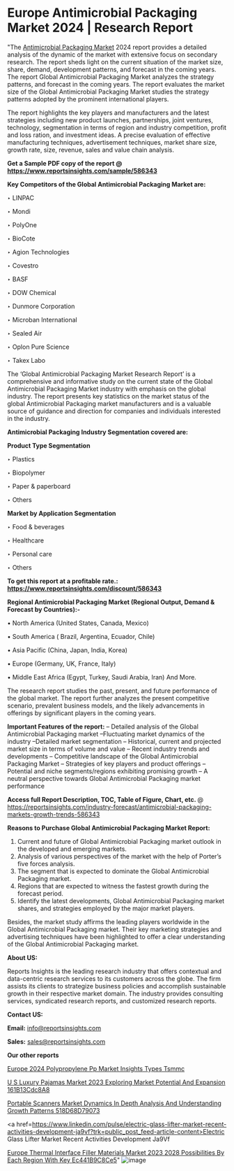 # Europe Antimicrobial Packaging Market 2024 | Research Report

 "The <a href=https://www.reportsinsights.com/sample/586343>Antimicrobial Packaging Market</a> 2024 report provides a detailed analysis of the dynamic of the market with extensive focus on secondary research. The report sheds light on the current situation of the market size, share, demand, development patterns, and forecast in the coming years. The report Global Antimicrobial Packaging Market analyzes the strategy patterns, and forecast in the coming years. The report evaluates the market size of the Global Antimicrobial Packaging Market studies the strategy patterns adopted by the prominent international players.

The report highlights the key players and manufacturers and the latest strategies including new product launches, partnerships, joint ventures, technology, segmentation in terms of region and industry competition, profit and loss ration, and investment ideas. A precise evaluation of effective manufacturing techniques, advertisement techniques, market share size, growth rate, size, revenue, sales and value chain analysis.

<strong>Get a Sample PDF copy of the report @ <a href=https://www.reportsinsights.com/sample/586343 style=color:#0000ff;>https://www.reportsinsights.com/sample/586343</a></strong>

<strong>Key Competitors of the Global Antimicrobial Packaging Market are:</strong>

‣ LINPAC


‣ Mondi


‣ PolyOne


‣ BioCote


‣ Agion Technologies


‣ Covestro


‣ BASF


‣ DOW Chemical


‣ Dunmore Corporation


‣ Microban International


‣ Sealed Air


‣ Oplon Pure Science


‣ Takex Labo

The ‘Global Antimicrobial Packaging Market Research Report’ is a comprehensive and informative study on the current state of the Global Antimicrobial Packaging Market industry with emphasis on the global industry. The report presents key statistics on the market status of the global Antimicrobial Packaging market manufacturers and is a valuable source of guidance and direction for companies and individuals interested in the industry.

<strong>Antimicrobial Packaging Industry Segmentation covered are:</strong>

<strong>Product Type Segmentation</strong>

‣    Plastics


‣ Biopolymer


‣ Paper & paperboard


‣ Others

<strong>Market by Application Segmentation</strong>

‣   Food & beverages


‣ Healthcare


‣ Personal care


‣ Others

<strong>To get this report at a profitable rate.: <a href=https://www.reportsinsights.com/discount/586343 style=color:#0000ff;>https://www.reportsinsights.com/discount/586343</a></strong>

<strong>Regional Antimicrobial Packaging Market (Regional Output, Demand &amp; Forecast by Countries):-</strong>

• North America (United States, Canada, Mexico)

• South America ( Brazil, Argentina, Ecuador, Chile)

• Asia Pacific (China, Japan, India, Korea)

• Europe (Germany, UK, France, Italy)

• Middle East Africa (Egypt, Turkey, Saudi Arabia, Iran) And More.

The research report studies the past, present, and future performance of the global market. The report further analyzes the present competitive scenario, prevalent business models, and the likely advancements in offerings by significant players in the coming years.

<strong>Important Features of the report:</strong>
– Detailed analysis of the Global Antimicrobial Packaging market
–Fluctuating market dynamics of the industry
–Detailed market segmentation
– Historical, current and projected market size in terms of volume and value
– Recent industry trends and developments
– Competitive landscape of the Global Antimicrobial Packaging Market
– Strategies of key players and product offerings
– Potential and niche segments/regions exhibiting promising growth
– A neutral perspective towards Global Antimicrobial Packaging market performance

<strong>Access full Report Description, TOC, Table of Figure, Chart, etc. </strong>@   <a href=https://reportsinsights.com/industry-forecast/antimicrobial-packaging-markets-growth-trends-586343 style=color:#0000ff;>https://reportsinsights.com/industry-forecast/antimicrobial-packaging-markets-growth-trends-586343</a>

<strong>Reasons to Purchase Global Antimicrobial Packaging Market Report:</strong>
1. Current and future of Global Antimicrobial Packaging market outlook in the developed and emerging markets.
2. Analysis of various perspectives of the market with the help of Porter’s five forces analysis.
3. The segment that is expected to dominate the Global Antimicrobial Packaging market.
4. Regions that are expected to witness the fastest growth during the forecast period.
5. Identify the latest developments, Global Antimicrobial Packaging market shares, and strategies employed by the major market players.

Besides, the market study affirms the leading players worldwide in the Global Antimicrobial Packaging market. Their key marketing strategies and advertising techniques have been highlighted to offer a clear understanding of the Global Antimicrobial Packaging market.

<strong><strong>About US</strong>:</strong>

Reports Insights is the leading research industry that offers contextual and data-centric research services to its customers across the globe. The firm assists its clients to strategize business policies and accomplish sustainable growth in their respective market domain. The industry provides consulting services, syndicated research reports, and customized research reports.

<strong>Contact US:</strong>

<p class=><b>Email:</b> <a href=mailto:info@reportsinsights.com>info@reportsinsights.com</a></p>
<p class=><b>Sales:</b> <a href=mailto:sales@reportsinsights.com>sales@reportsinsights.com</a></p>

<strong>Our other reports</strong>

<a href=https://www.linkedin.com/pulse/europe-2024-polypropylene-pp-market-insights-types-tsmmc/>Europe 2024 Polypropylene Pp Market Insights Types Tsmmc</a>

<a href=https://medium.com/@gd336335/u-s-luxury-pajamas-market-2023-exploring-market-potential-and-expansion-161b13cdc8a8>U S Luxury Pajamas Market 2023 Exploring Market Potential And Expansion 161B13Cdc8A8</a>

<a href=https://medium.com/@d7298290/portable-scanners-market-dynamics-in-depth-analysis-and-understanding-growth-patterns-518d68d79073>Portable Scanners Market Dynamics In Depth Analysis And Understanding Growth Patterns 518D68D79073</a>

<a href=https://www.linkedin.com/pulse/electric-glass-lifter-market-recent-activities-development-ja9vf?trk=public_post_feed-article-content>Electric Glass Lifter Market Recent Activities Development Ja9Vf</a>

<a href=https://medium.com/@reportsinsights23/europe-thermal-interface-filler-materials-market-2023-2028-possibilities-by-each-region-with-key-ec441b9c8ce5>Europe Thermal Interface Filler Materials Market 2023 2028 Possibilities By Each Region With Key Ec441B9C8Ce5</a>"
![image](https://github.com/daminid12/RImarketresearch/assets/158430485/e72bc0de-0409-4ff7-bd2e-ed2c95253373)
